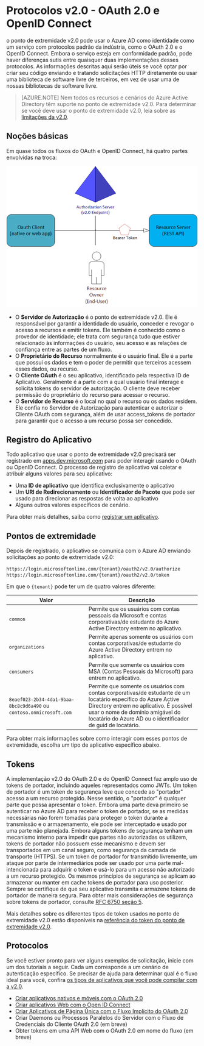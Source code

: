 <properties
	pageTitle="Protocolos do Azure AD v2.0 | Microsoft Azure"
	description="Um guia para protocolos com suporte no ponto de extremidade Azure AD v2.0."
	services="active-directory"
	documentationCenter=""
	authors="dstrockis"
	manager="mbaldwin"
	editor=""/>

<tags
	ms.service="active-directory"
	ms.workload="identity"
	ms.tgt_pltfrm="na"
	ms.devlang="na"
	ms.topic="article"
	ms.date="05/31/2016"
	ms.author="dastrock"/>

# Protocolos v2.0 - OAuth 2.0 e OpenID Connect

o ponto de extremidade v2.0 pode usar o Azure AD como identidade como um serviço com protocolos padrão da indústria, como o OAuth 2.0 e o OpenID Connect. Embora o serviço esteja em conformidade padrão, pode haver diferenças sutis entre quaisquer duas implementações desses protocolos. As informações descritas aqui serão úteis se você optar por criar seu código enviando e tratando solicitações HTTP diretamente ou usar uma biblioteca de software livre de terceiros, em vez de usar uma de nossas bibliotecas de software livre.
<!-- TODO: Need link to libraries above -->

> [AZURE.NOTE]
	Nem todos os recursos e cenários do Azure Active Directory têm suporte no ponto de extremidade v2.0. Para determinar se você deve usar o ponto de extremidade v2.0, leia sobre as [limitações da v2.0](active-directory-v2-limitations.md).

## Noções básicas
Em quase todos os fluxos do OAuth e OpenID Connect, há quatro partes envolvidas na troca:

![Funções do OAuth 2.0](../media/active-directory-v2-flows/protocols_roles.png)

- O **Servidor de Autorização** é o ponto de extremidade v2.0. Ele é responsável por garantir a identidade do usuário, conceder e revogar o acesso a recursos e emitir tokens. Ele também é conhecido como o provedor de identidade; ele trata com segurança tudo que estiver relacionado às informações do usuário, seu acesso e as relações de confiança entre as partes de um fluxo.
- O **Proprietário do Recurso** normalmente é o usuário final. Ele é a parte que possui os dados e tem o poder de permitir que terceiros acessem esses dados, ou recurso.
- O **Cliente OAuth** é o seu aplicativo, identificado pela respectiva ID de Aplicativo. Geralmente é a parte com a qual usuário final interage e solicita tokens do servidor de autorização. O cliente deve receber permissão do proprietário do recurso para acessar o recurso.
- O **Servidor de Recurso** é o local no qual o recurso ou os dados residem. Ele confia no Servidor de Autorização para autenticar e autorizar o Cliente OAuth com segurança, além de usar access\_tokens de portador para garantir que o acesso a um recurso possa ser concedido.


## Registro do Aplicativo
Todo aplicativo que usar o ponto de extremidade v2.0 precisará ser registrado em [apps.dev.microsoft.com](https://apps.dev.microsoft.com) para poder interagir usando o OAuth ou OpenID Connect. O processo de registro de aplicativo vai coletar e atribuir alguns valores para seu aplicativo:

- Uma **ID de aplicativo** que identifica exclusivamente o aplicativo
- Um **URI de Redirecionamento** ou **Identificador de Pacote** que pode ser usado para direcionar as respostas de volta ao aplicativo
- Alguns outros valores específicos de cenário.

Para obter mais detalhes, saiba como [registrar um aplicativo](active-directory-v2-app-registration.md).

## Pontos de extremidade
Depois de registrado, o aplicativo se comunica com o Azure AD enviando solicitações ao ponto de extremidade v2.0:

```
https://login.microsoftonline.com/{tenant}/oauth2/v2.0/authorize
https://login.microsoftonline.com/{tenant}/oauth2/v2.0/token
```

Em que o `{tenant}` pode ter um de quatro valores diferente:

| Valor | Descrição |
| ----------------------- | ------------------------------- |
| `common` | Permite que os usuários com contas pessoais da Microsoft e contas corporativas/de estudante do Azure Active Directory entrem no aplicativo. |
| `organizations` | Permite apenas somente os usuários com contas corporativas/de estudante do Azure Active Directory entrem no aplicativo. |
| `consumers` | Permite que somente os usuários com MSA (Contas Pessoais da Microsoft) para entrem no aplicativo. |
| `8eaef023-2b34-4da1-9baa-8bc8c9d6a490` ou `contoso.onmicrosoft.com` | Permite que somente os usuários com contas corporativas/de estudante de um locatário específico do Azure Active Directory entrem no aplicativo. É possível usar o nome de domínio amigável do locatário do Azure AD ou o identificador de guid de locatário. |

Para obter mais informações sobre como interagir com esses pontos de extremidade, escolha um tipo de aplicativo específico abaixo.

## Tokens
A implementação v2.0 do OAuth 2.0 e do OpenID Connect faz amplo uso de tokens de portador, incluindo aqueles representados como JWTs. Um token de portador é um token de segurança leve que concede ao "portador" acesso a um recurso protegido. Nesse sentido, o "portador" é qualquer parte que possa apresentar o token. Embora uma parte deva primeiro se autenticar no Azure AD para receber o token de portador, se as medidas necessárias não forem tomadas para proteger o token durante a transmissão e o armazenamento, ele pode ser interceptado e usado por uma parte não planejada. Embora alguns tokens de segurança tenham um mecanismo interno para impedir que partes não autorizadas os utilizem, tokens de portador não possuem esse mecanismo e devem ser transportados em um canal seguro, como segurança da camada de transporte (HTTPS). Se um token de portador for transmitido livremente, um ataque por parte de intermediários pode ser usado por uma parte mal-intencionada para adquirir o token e usá-lo para um acesso não autorizado a um recurso protegido. Os mesmos princípios de segurança se aplicam ao armazenar ou manter em cache tokens de portador para uso posterior. Sempre se certifique de que seu aplicativo transmita e armazene tokens de portador de maneira segura. Para obter mais considerações de segurança sobre tokens de portador, consulte [RFC 6750 seção 5](http://tools.ietf.org/html/rfc6750).

Mais detalhes sobre os diferentes tipos de token usados no ponto de extremidade v2.0 estão disponíveis na [referência do token do ponto de extremidade v2.0](active-directory-v2-tokens.md).

## Protocolos

Se você estiver pronto para ver alguns exemplos de solicitação, inicie com um dos tutoriais a seguir. Cada um corresponde a um cenário de autenticação específico. Se precisar de ajuda para determinar qual é o fluxo ideal para você, confira [os tipos de aplicativos que você pode compilar com a v2.0](active-directory-v2-flows.md).

- [Criar aplicativos nativos e móveis com o OAuth 2.0](active-directory-v2-protocols-oauth-code.md)
- [Criar aplicativos Web com o Open ID Connect](active-directory-v2-protocols-oidc.md)
- [Criar Aplicativos de Página Única com o Fluxo Implícito do OAuth 2.0](active-directory-v2-protocols-implicit.md)
- Criar Daemons ou Processos Paralelos do Servidor com o Fluxo de Credenciais do Cliente OAuth 2.0 (em breve)
- Obter tokens em uma API Web com o OAuth 2.0 em nome do fluxo (em breve)

<!-- - Get tokens using a username & password with the OAuth 2.0 Resource Owner Password Credentials Flow (coming soon) --> 

<!---HONumber=AcomDC_0608_2016-->